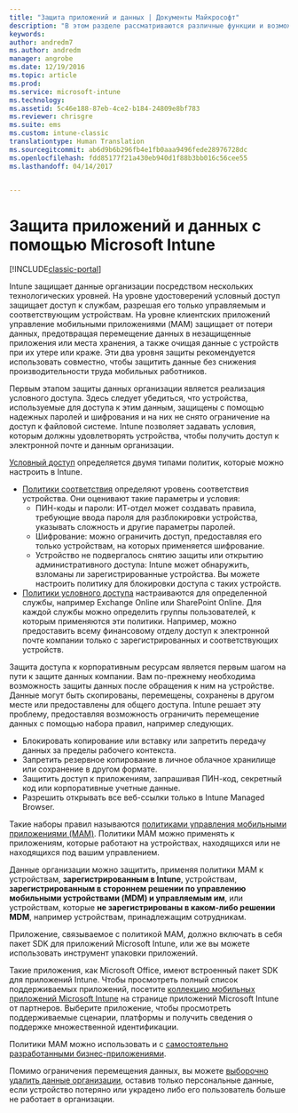 ```yaml
---
title: "Защита приложений и данных | Документы Майкрософт"
description: "В этом разделе рассматриваются различные функции и возможности Intune, предназначенные для защиты корпоративных приложений и данных."
keywords: 
author: andredm7
ms.author: andredm
manager: angrobe
ms.date: 12/19/2016
ms.topic: article
ms.prod: 
ms.service: microsoft-intune
ms.technology: 
ms.assetid: 5c46e188-87eb-4ce2-b184-24809e8bf783
ms.reviewer: chrisgre
ms.suite: ems
ms.custom: intune-classic
translationtype: Human Translation
ms.sourcegitcommit: ab6d9b6b296fb4e1fb0aaa9496fede28976728dc
ms.openlocfilehash: fdd85177f21a430eb940d1f88b3bb016c56cee55
ms.lasthandoff: 04/14/2017


---
```


# <a name="protect-apps-and-data-with-microsoft-intune"></a>Защита приложений и данных с помощью Microsoft Intune

[!INCLUDE[classic-portal](../includes/classic-portal.md)]

Intune защищает данные организации посредством нескольких технологических уровней. На уровне удостоверений условный доступ защищает доступ к службам, разрешая его только управляемым и соответствующим устройствам. На уровне клиентских приложений управление мобильными приложениями (MAM) защищает от потери данных, предотвращая перемещение данных в незащищенные приложения или места хранения, а также очищая данные с устройств при их утере или краже. Эти два уровня защиты рекомендуется использовать совместно, чтобы защитить данные без снижения производительности труда мобильных работников.

Первым этапом защиты данных организации является реализация условного доступа. Здесь следует убедиться, что устройства, используемые для доступа к этим данным, защищены с помощью надежных паролей и шифрования и на них не снято ограничение на доступ к файловой системе. Intune позволяет задавать условия, которым должны удовлетворять устройства, чтобы получить доступ к электронной почте и данным организации.

[Условный доступ](restrict-access-to-email-and-o365-services-with-microsoft-intune.md) определяется двумя типами политик, которые можно настроить в Intune.
- [Политики соответствия](introduction-to-device-compliance-policies-in-microsoft-intune.md) определяют уровень соответствия устройства. Они оценивают такие параметры и условия:
  - ПИН-коды и пароли: ИТ-отдел может создавать правила, требующие ввода пароля для разблокировки устройства, указывать сложность и другие параметры паролей.
  - Шифрование: можно ограничить доступ, предоставляя его только устройствам, на которых применяется шифрование.
  - Устройство не подвергалось снятию защиты или открытию административного доступа: Intune может обнаружить, взломаны ли зарегистрированные устройства. Вы можете настроить политику для блокировки доступа с таких устройств.
- [Политики условного доступа](restrict-access-to-email-and-o365-services-with-microsoft-intune.md) настраиваются для определенной службы, например Exchange Online или SharePoint Online. Для каждой службы можно определить группы пользователей, к которым применяются эти политики. Например, можно предоставить всему финансовому отделу доступ к электронной почте компании только с зарегистрированных и соответствующих устройств.

Защита доступа к корпоративным ресурсам является первым шагом на пути к защите данных компании. Вам по-прежнему необходима возможность защиты данных после обращения к ним на устройстве. Данные могут быть скопированы, перемещены, сохранены в другом месте или предоставлены для общего доступа. Intune решает эту проблему, предоставляя возможность ограничить перемещение данных с помощью набора правил, например следующих.
- Блокировать копирование или вставку или запретить передачу данных за пределы рабочего контекста.
- Запретить резервное копирование в личное облачное хранилище или сохранение в другом формате.
- Защитить доступ к приложениям, запрашивая ПИН-код, секретный код или корпоративные учетные данные.
- Разрешить открывать все веб-ссылки только в Intune Managed Browser.

Такие наборы правил называются [политиками управления мобильными приложениями (MAM)](protect-app-data-using-mobile-app-management-policies-with-microsoft-intune.md). Политики MAM можно применять к приложениям, которые работают на устройствах, находящихся или не находящихся под вашим управлением.  

Данные организации можно защитить, применяя политики MAM к устройствам, **зарегистрированным в Intune**, устройствам, **зарегистрированным в стороннем решении по управлению мобильными устройствами (MDM) и управляемым им**, или устройствам, которые **не зарегистрированы в каком-либо решении MDM**, например устройствам, принадлежащим сотрудникам.

Приложение, связываемое с политикой MAM, должно включать в себя пакет SDK для приложений Microsoft Intune, или же вы можете использовать инструмент упаковки приложений.

Такие приложения, как Microsoft Office, имеют встроенный пакет SDK для приложений Intune. Чтобы просмотреть полный список поддерживаемых приложений, посетите [коллекцию мобильных приложений Microsoft Intune](https://www.microsoft.com/cloud-platform/microsoft-intune-apps) на странице приложений Microsoft Intune от партнеров. Выберите приложение, чтобы просмотреть поддерживаемые сценарии, платформы и получить сведения о поддержке множественной идентификации.

Политики MAM можно использовать и с [самостоятельно разработанными бизнес-приложениями](decide-how-to-prepare-apps-for-mobile-application-management-with-microsoft-intune.md).

Помимо ограничения перемещения данных, вы можете [выборочно удалить данные организации](wipe-managed-company-app-data-with-microsoft-intune.md), оставив только персональные данные, если устройство потеряно или украдено либо его пользователь больше не работает в организации.

